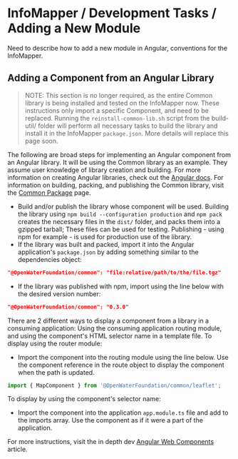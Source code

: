 # InfoMapper / Development Tasks / Adding a New Module #

Need to describe how to add a new module in Angular, conventions for the InfoMapper.

## Adding a Component from an Angular Library ##

> NOTE: This section is no longer required, as the entire Common library is being installed
and tested on the InfoMapper now. These instructions only import a specific Component,
and need to be replaced. Running the `reinstall-common-lib.sh` script from the build-util/
folder will perform all necessary tasks to build the library and install it in the
InfoMapper `package.json`. More details will replace this page soon.

The following are broad steps for implementing an Angular component from an Angular
library. It will be using the Common library as an example. They assume user knowledge
of library creation and building. For more information on creating Angular libraries,
check out the [Angular docs](https://angular.io/guide/creating-libraries). For information
on building, packing, and publishing the Common library, visit the
[Common Package](https://github.com/OpenWaterFoundation/owf-app-dev-ng/packages/655009)
page.

* Build and/or publish the library whose component will be used. Building the library
using `npm build --configuration production` and `npm pack` creates the necessary files in the
`dist/` folder, and packs them into a gzipped tarball; These files can be used for
testing. Publishing - using npm for example - is used for production use of the library.
* If the library was built and packed, import it into the Angular application's
`package.json` by adding something similar to the dependencies object:
```json
"@OpenWaterFoundation/common": "file:relative/path/to/the/file.tgz"
```
* If the library was published with npm, import using the line below with the
desired version number:

```json
"@OpenWaterFoundation/common": "0.3.0"
```

There are 2 different ways to display a component from a library in a consuming
application: Using the consuming application routing module, and using the component's
HTML selector name in a template file. To display using the router module:

* Import the component into the routing module using the line below. Use the component
reference in the route object to display the component when the path is updated.
```typescript
import { MapComponent } from '@OpenWaterFoundation/common/leaflet';
```

To display by using the component's selector name:

* Import the component into the application `app.module.ts` file and add to the
imports array. Use the component as if it were a part of the application.

For more instructions, visit the in depth dev
[Angular Web Components](https://indepth.dev/posts/1116/angular-web-components-a-complete-guide#how-this-works-)
article.